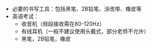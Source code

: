 
- 必要的书写工具：包括黑笔、2B铅笔、涂改带、橡皮等
- 英语考试：
  - 收音机（频段接收需在80-120Hz）
  - 有线耳机（一般不建议使用头戴式，部分老师不允许）
  - 黑笔，2B铅笔，橡皮